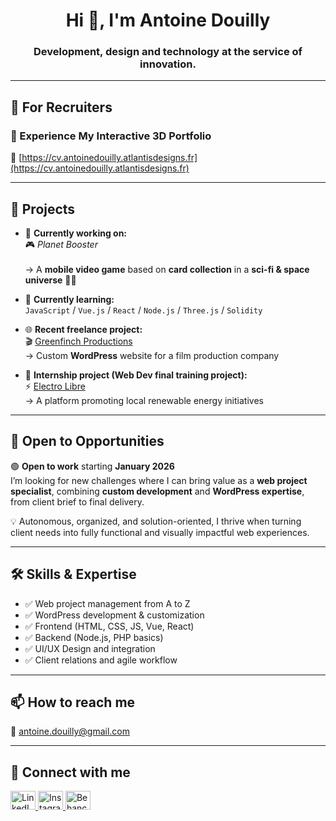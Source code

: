 <h1 align="center">Hi 👋, I'm Antoine Douilly</h1>
<h3 align="center">Development, design and technology at the service of innovation.</h3>

---

## 🎯 For Recruiters

### 🚀 Experience My Interactive 3D Portfolio  
🔗 [https://cv.antoinedouilly.atlantisdesigns.fr](https://cv.antoinedouilly.atlantisdesigns.fr)

---

## 💼 Projects

- 🔭 **Currently working on:**  
  🎮 *Planet Booster*  
  <br>→ A **mobile video game** based on **card collection** in a **sci-fi & space universe** 🌌🚀

- 🧠 **Currently learning:**  
  `JavaScript` / `Vue.js` / `React` / `Node.js` / `Three.js` / `Solidity`

- 🌐 **Recent freelance project:**  
  🎬 [Greenfinch Productions](https://www.greenfinch-productions.fr)  
  → Custom **WordPress** website for a film production company

- 🧪 **Internship project (Web Dev final training project):**  
  ⚡ [Electro Libre](https://electro-libre.org)  
  → A platform promoting local renewable energy initiatives

---

## 🚀 Open to Opportunities

🟢 **Open to work** starting **January 2026**  
I’m looking for new challenges where I can bring value as a **web project specialist**, combining **custom development** and **WordPress expertise**, from client brief to final delivery.

💡 Autonomous, organized, and solution-oriented, I thrive when turning client needs into fully functional and visually impactful web experiences.

---

## 🛠️ Skills & Expertise

- ✅ Web project management from A to Z
- ✅ WordPress development & customization
- ✅ Frontend (HTML, CSS, JS, Vue, React)
- ✅ Backend (Node.js, PHP basics)
- ✅ UI/UX Design and integration
- ✅ Client relations and agile workflow

---

## 📫 How to reach me

**📧** antoine.douilly@gmail.com

---

## 🤝 Connect with me

<p align="left">
  <a href="https://www.linkedin.com/in/antoine-douilly/" target="_blank">
    <img src="https://raw.githubusercontent.com/rahuldkjain/github-profile-readme-generator/master/src/images/icons/Social/linked-in-alt.svg" alt="LinkedIn" height="30" width="40" />
  </a>
  <a href="https://www.instagram.com/design_antoine_douilly/" target="_blank">
    <img src="https://raw.githubusercontent.com/rahuldkjain/github-profile-readme-generator/master/src/images/icons/Social/instagram.svg" alt="Instagram" height="30" width="40" />
  </a>
  <a href="https://www.behance.net/antoinedouilly" target="_blank">
    <img src="https://raw.githubusercontent.com/rahuldkjain/github-profile-readme-generator/master/src/images/icons/Social/behance.svg" alt="Behance" height="30" width="40" />
  </a>
</p>
